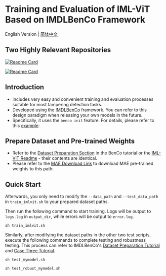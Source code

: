 # Training and Evaluation of IML-ViT Based on IMDLBenCo Framework
English Version | [简体中文](README-zh.md)
## Two Highly Relevant Repositories

[![Readme Card](https://github-readme-stats.vercel.app/api/pin/?username=Sunnyhaze&repo=iml-vit)](https://github.com/Sunnyhaze/iml-vit)

[![Readme Card](https://github-readme-stats.vercel.app/api/pin/?username=scu-zjz&repo=imdlbenco)](https://github.com/scu-zjz/imdlbenco)

## Introduction
- Includes very easy and convenient training and evaluation processes suitable for most tampering detection tasks.
- Developed using the [IMDLBenCo](https://github.com/scu-zjz/IMDLBenCo) framework. You can refer to this design paradigm when releasing your own models in the future.
- Specifically, it uses the `benco init` feature. For details, please refer to this [example](https://scu-zjz.github.io/IMDLBenCo-doc/guide/quickstart/3_demo.html):

## Prepare Dataset and Pre-trained Weights
- Refer to the [Dataset Preparation Section](https://scu-zjz.github.io/IMDLBenCo-doc/guide/quickstart/0_dataprepare.html) in the BenCo tutorial or the [IML-ViT Readme](https://github.com/SunnyHaze/IML-ViT/blob/main/README.md) - their contents are identical.
- Please refer to the [MAE Download Link](./pretrained-weights/mae_download_page.md) to download MAE pre-trained weights to this path.

## Quick Start

Afterwards, you only need to modify the `--data_path` and `--test_data_path` in `train_imlvit.sh` to your prepared dataset paths.

Then run the following command to start training. Logs will be output to `logs.log` in `output_dir`, while errors will be output to `error.log`.

```shell
sh train_imlvit.sh
```
Similarly, after modifying the dataset paths in the other two test scripts, execute the following commands to complete testing and robustness testing. This process can refer to IMDLBenCo's [Dataset Preparation Tutorial](https://scu-zjz.github.io/IMDLBenCo-doc/guide/quickstart/0_dataprepare.html) and [Case Three Tutorial](https://scu-zjz.github.io/IMDLBenCo-doc/guide/quickstart/3_demo.html).

```shell
sh test_mymodel.sh
```

```shell
sh test_robust_mymodel.sh
```